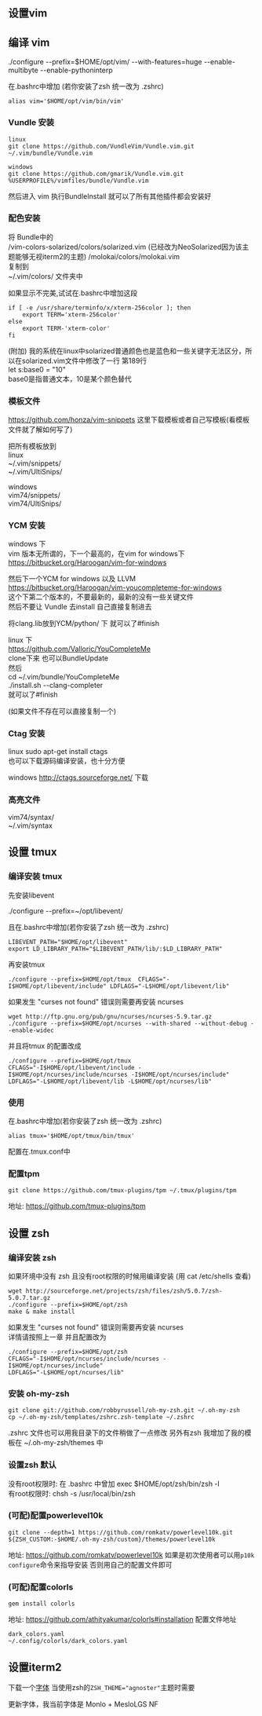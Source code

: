 ## 设置vim

## 编译 vim
./configure --prefix=$HOME/opt/vim/ --with-features=huge --enable-multibyte --enable-pythoninterp

在.bashrc中增加 (若你安装了zsh 统一改为 .zshrc)
~~~
alias vim='$HOME/opt/vim/bin/vim'
~~~

### Vundle 安装
~~~
linux
git clone https://github.com/VundleVim/Vundle.vim.git ~/.vim/bundle/Vundle.vim

windows
git clone https://github.com/gmarik/Vundle.vim.git %USERPROFILE%/vimfiles/bundle/Vundle.vim
~~~

然后进入 vim 执行BundleInstall 就可以了所有其他插件都会安装好

### 配色安装

将 Bundle中的  
/vim-colors-solarized/colors/solarized.vim (已经改为NeoSolarized因为该主题能够无视iterm2的主题) 
/molokai/colors/molokai.vim  
复制到  
~/.vim/colors/ 文件夹中  

如果显示不完美,试试在.bashrc中增加这段
~~~
if [ -e /usr/share/terminfo/x/xterm-256color ]; then
    export TERM='xterm-256color'
else
    export TERM-'xterm-color'
fi
~~~

(附加)
我的系统在linux中solarized普通颜色也是蓝色和一些关键字无法区分，所以在solarized.vim文件中修改了一行
第189行  
let s:base0       = "10"  
base0是指普通文本，10是某个颜色替代  

### 模板文件

https://github.com/honza/vim-snippets  这里下载模板或者自己写模板(看模板文件就了解如何写了)

把所有模板放到  
linux  
~/.vim/snippets/  
~/.vim/UltiSnips/  

windows  
vim74/snippets/  
vim74/UltiSnips/  

### YCM 安装

windows 下  
vim 版本无所谓的，下一个最高的，在vim for windows下  
https://bitbucket.org/Haroogan/vim-for-windows  

然后下一个YCM for windows 以及 LLVM  
https://bitbucket.org/Haroogan/vim-youcompleteme-for-windows  
这个下第二个版本的，不要最新的，最新的没有一些关键文件  
然后不要让 Vundle 去install 自己直接复制进去  

将clang.lib放到YCM/python/ 下 
就可以了\#finish


linux 下  
https://github.com/Valloric/YouCompleteMe  
clone下来 也可以BundleUpdate  
然后  
cd ~/.vim/bundle/YouCompleteMe  
./install.sh --clang-completer  
就可以了\#finish  

(如果文件不存在可以直接复制一个)

### Ctag 安装
linux 
sudo apt-get install ctags  
也可以下载源码编译安装，也十分方便  

windows
http://ctags.sourceforge.net/ 下载

### 高亮文件

vim74/syntax/  
~/.vim/syntax  


## 设置 tmux

### 编译安装 tmux

先安装libevent

./configure --prefix=~/opt/libevent/

且在.bashrc中增加(若你安装了zsh 统一改为 .zshrc)  
~~~
LIBEVENT_PATH="$HOME/opt/libevent"  
export LD_LIBRARY_PATH="$LIBEVENT_PATH/lib/:$LD_LIBRARY_PATH"
~~~

再安装tmux
~~~
./configure --prefix=$HOME/opt/tmux  CFLAGS="-I$HOME/opt/libevent/include" LDFLAGS="-L$HOME/opt/libevent/lib"
~~~

如果发生  "curses not found" 错误则需要再安装 ncurses  
~~~
wget http://ftp.gnu.org/pub/gnu/ncurses/ncurses-5.9.tar.gz  
./configure --prefix=$HOME/opt/ncurses --with-shared --without-debug --enable-widec  
~~~

并且将tmux 的配置改成
~~~
./configure --prefix=$HOME/opt/tmux  
CFLAGS="-I$HOME/opt/libevent/include -I$HOME/opt/ncurses/include/ncurses -I$HOME/opt/ncurses/include"  
LDFLAGS="-L$HOME/opt/libevent/lib -L$HOME/opt/ncurses/lib"  
~~~

### 使用
在.bashrc中增加(若你安装了zsh 统一改为 .zshrc)  
~~~
alias tmux='$HOME/opt/tmux/bin/tmux'
~~~

配置在.tmux.conf中

### 配置tpm
~~~
git clone https://github.com/tmux-plugins/tpm ~/.tmux/plugins/tpm
~~~
地址: https://github.com/tmux-plugins/tpm


## 设置 zsh

### 编译安装 zsh
如果环境中没有 zsh 且没有root权限的时候用编译安装 (用 cat /etc/shells 查看)
~~~
wget http://sourceforge.net/projects/zsh/files/zsh/5.0.7/zsh-5.0.7.tar.gz
./configure --prefix=$HOME/opt/zsh
make & make install
~~~

如果发生  "curses not found" 错误则需要再安装 ncurses  
详情请按照上一章
并且配置改为
~~~
./configure --prefix=$HOME/opt/zsh  
CFLAGS="-I$HOME/opt/ncurses/include/ncurses -I$HOME/opt/ncurses/include"  
LDFLAGS="-L$HOME/opt/ncurses/lib"
~~~

### 安装 oh-my-zsh
~~~
git clone git://github.com/robbyrussell/oh-my-zsh.git ~/.oh-my-zsh
cp ~/.oh-my-zsh/templates/zshrc.zsh-template ~/.zshrc
~~~

.zshrc 文件也可以用我目录下的文件稍做了一点修改
另外有zsh 我增加了我的模板在 ~/.oh-my-zsh/themes 中

### 设置zsh 默认
没有root权限时: 在 .bashrc 中曾加 exec $HOME/opt/zsh/bin/zsh -l  
有root权限时:   chsh -s /usr/local/bin/zsh

### (可配)配置powerlevel10k
~~~
git clone --depth=1 https://github.com/romkatv/powerlevel10k.git ${ZSH_CUSTOM:-$HOME/.oh-my-zsh/custom}/themes/powerlevel10k
~~~

地址: https://github.com/romkatv/powerlevel10k
如果是初次使用者可以用`p10k configure`命令来指导安装
否则用自己的配置文件即可

### (可配)配置colorls
~~~
gem install colorls
~~~

地址: https://github.com/athityakumar/colorls#installation
配置文件地址
~~~
dark_colors.yaml
~/.config/colorls/dark_colors.yaml
~~~

## 设置iterm2
下载一个[字体](https://github.com/powerline/fonts/blob/master/Meslo%20Slashed/Meslo%20LG%20M%20Regular%20for%20Powerline.ttf)
当使用zsh的`ZSH_THEME="agnoster"`主题时需要

更新字体，我当前字体是
Monlo + MesloLGS NF


